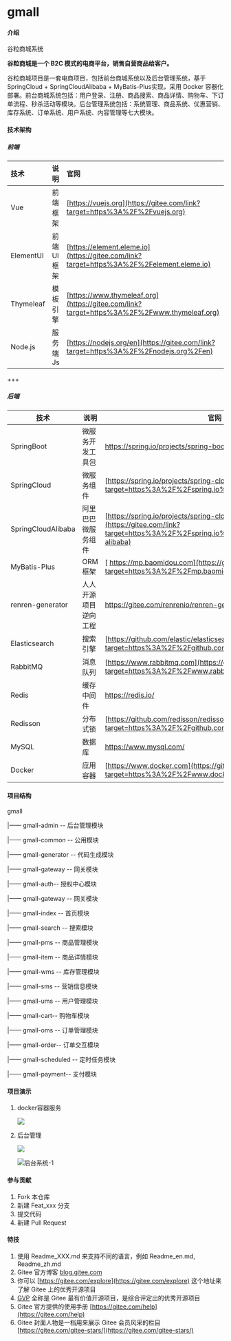 # gmall

#### 介绍
谷粒商城系统

**谷粒商城是一个 B2C 模式的电商平台，销售自营商品给客户。**

谷粒商城项目是一套电商项目，包括前台商城系统以及后台管理系统，基于 SpringCloud + SpringCloudAlibaba + MyBatis-Plus实现，采用 Docker 容器化部署。前台商城系统包括：用户登录、注册、商品搜索、商品详情、购物车、下订单流程、秒杀活动等模块。后台管理系统包括：系统管理、商品系统、优惠营销、库存系统、订单系统、用户系统、内容管理等七大模块。

#### 技术架构

##### 前端

| 技术      | 说明       | 官网                                                         |
| :-------- | :--------- | :----------------------------------------------------------- |
| Vue       | 前端框架   | [https://vuejs.org](https://gitee.com/link?target=https%3A%2F%2Fvuejs.org) |
| ElementUI | 前端UI框架 | [https://element.eleme.io](https://gitee.com/link?target=https%3A%2F%2Felement.eleme.io) |
| Thymeleaf | 模板引擎   | [https://www.thymeleaf.org](https://gitee.com/link?target=https%3A%2F%2Fwww.thymeleaf.org) |
| Node.js   | 服务端Js   | [https://nodejs.org/en](https://gitee.com/link?target=https%3A%2F%2Fnodejs.org%2Fen) |

+++

##### 后端

| 技术               | 说明                 | 官网                                                         |
| ------------------ | -------------------- | ------------------------------------------------------------ |
| SpringBoot         | 微服务开发工具包     | https://spring.io/projects/spring-boot                       |
| SpringCloud        | 微服务组件           | [https://spring.io/projects/spring-cloud](https://gitee.com/link?target=https%3A%2F%2Fspring.io%2Fprojects%2Fspring-cloud) |
| SpringCloudAlibaba | 阿里巴巴微服务组件   | [https://spring.io/projects/spring-cloud-alibaba](https://gitee.com/link?target=https%3A%2F%2Fspring.io%2Fprojects%2Fspring-cloud-alibaba) |
| MyBatis-Plus       | ORM框架              | [ https://mp.baomidou.com](https://gitee.com/link?target=https%3A%2F%2Fmp.baomidou.com) |
| renren-generator   | 人人开源项目逆向工程 | https://gitee.com/renrenio/renren-generator                  |
| Elasticsearch      | 搜索引擎             | [https://github.com/elastic/elasticsearch](https://gitee.com/link?target=https%3A%2F%2Fgithub.com%2Felastic%2Felasticsearch) |
| RabbitMQ           | 消息队列             | [https://www.rabbitmq.com](https://gitee.com/link?target=https%3A%2F%2Fwww.rabbitmq.com) |
| Redis              | 缓存中间件           | https://redis.io/                                            |
| Redisson           | 分布式锁             | [https://github.com/redisson/redisson](https://gitee.com/link?target=https%3A%2F%2Fgithub.com%2Fredisson%2Fredisson) |
| MySQL              | 数据库               | https://www.mysql.com/                                       |
| Docker             | 应用容器             | [https://www.docker.com](https://gitee.com/link?target=https%3A%2F%2Fwww.docker.com) |

#### 项目结构

gmall

|—— gmall-admin -- 后台管理模块

|—— gmall-common -- 公用模块

|—— gmall-generator -- 代码生成模块

|—— gmall-gateway -- 网关模块

|—— gmall-auth-- 授权中心模块

|—— gmall-gateway -- 网关模块

|—— gmall-index -- 首页模块

|—— gmall-search -- 搜索模块

|—— gmall-pms -- 商品管理模块

|—— gmall-item -- 商品详情模块

|—— gmall-wms -- 库存管理模块

|—— gmall-sms -- 营销信息模块

|—— gmall-ums -- 用户管理模块

|—— gmall-cart-- 购物车模块

|—— gmall-oms -- 订单管理模块

|—— gmall-order-- 订单交互模块

|—— gmall-scheduled -- 定时任务模块

|—— gmall-payment-- 支付模块



#### 项目演示

1. docker容器服务

   ![](imgs\docker.png)

2. 后台管理

   ![](imgs\后台系统.png)

   ![后台系统-1](imgs\后台系统-1.png)

#### 参与贡献

1.  Fork 本仓库
2.  新建 Feat_xxx 分支
3.  提交代码
4.  新建 Pull Request


#### 特技

1.  使用 Readme\_XXX.md 来支持不同的语言，例如 Readme\_en.md, Readme\_zh.md
2.  Gitee 官方博客 [blog.gitee.com](https://blog.gitee.com)
3.  你可以 [https://gitee.com/explore](https://gitee.com/explore) 这个地址来了解 Gitee 上的优秀开源项目
4.  [GVP](https://gitee.com/gvp) 全称是 Gitee 最有价值开源项目，是综合评定出的优秀开源项目
5.  Gitee 官方提供的使用手册 [https://gitee.com/help](https://gitee.com/help)
6.  Gitee 封面人物是一档用来展示 Gitee 会员风采的栏目 [https://gitee.com/gitee-stars/](https://gitee.com/gitee-stars/)
